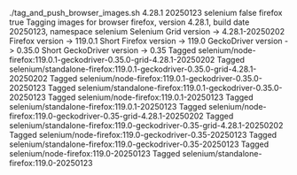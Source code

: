 ./tag_and_push_browser_images.sh 4.28.1 20250123 selenium false firefox true
Tagging images for browser firefox, version 4.28.1, build date 20250123, namespace selenium
Selenium Grid version -> 4.28.1-20250202
Firefox version -> 119.0.1
Short Firefox version -> 119.0
GeckoDriver version -> 0.35.0
Short GeckoDriver version -> 0.35
Tagged selenium/node-firefox:119.0.1-geckodriver-0.35.0-grid-4.28.1-20250202
Tagged selenium/standalone-firefox:119.0.1-geckodriver-0.35.0-grid-4.28.1-20250202
Tagged selenium/node-firefox:119.0.1-geckodriver-0.35.0-20250123
Tagged selenium/standalone-firefox:119.0.1-geckodriver-0.35.0-20250123
Tagged selenium/node-firefox:119.0.1-20250123
Tagged selenium/standalone-firefox:119.0.1-20250123
Tagged selenium/node-firefox:119.0-geckodriver-0.35-grid-4.28.1-20250202
Tagged selenium/standalone-firefox:119.0-geckodriver-0.35-grid-4.28.1-20250202
Tagged selenium/node-firefox:119.0-geckodriver-0.35-20250123
Tagged selenium/standalone-firefox:119.0-geckodriver-0.35-20250123
Tagged selenium/node-firefox:119.0-20250123
Tagged selenium/standalone-firefox:119.0-20250123

